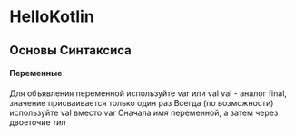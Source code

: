 # HelloKotlin

## Основы Синтаксиса

#### Переменные 
Для объявления переменной используйте var или val
val - аналог final, значение присваивается только один раз
Всегда (по возможности) используйте val вместо var
Сначала *имя* переменной, а затем через двоеточие *тип*
